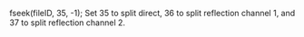 fseek(fileID, 35, -1);
Set 35 to split direct, 36 to split reflection channel 1, and 37 to split reflection channel 2.
